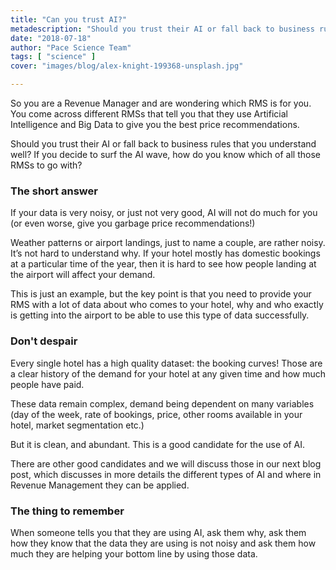 ```yaml
---
title: "Can you trust AI?"
metadescription: "Should you trust their AI or fall back to business rules that you understand well? If you decide to surf the AI wave, how do you know which of all those RMSs to go with?"
date: "2018-07-18"
author: "Pace Science Team"
tags: [ "science" ]
cover: "images/blog/alex-knight-199368-unsplash.jpg"

---
```


So you are a Revenue Manager and are wondering which RMS is for you. You come across different RMSs that tell you that they use Artificial Intelligence and Big Data to give you the best price recommendations.

Should you trust their AI or fall back to business rules that you understand well? If you decide to surf the AI wave, how do you know which of all those RMSs to go with?

### The short answer

If your data is very noisy, or just not very good, AI will not do much for you (or even worse, give you garbage price recommendations!)

Weather patterns or airport landings, just to name a couple, are rather noisy. It’s not hard to understand why. If your hotel mostly has domestic bookings at a particular time of the year, then it is hard to see how people landing at the airport will affect your demand.

This is just an example, but the key point is that you need to provide your RMS with a lot of data about who comes to your hotel, why and who exactly is getting into the airport to be able to use this type of data successfully.

### Don't despair

Every single hotel has a high quality dataset: the booking curves! Those are a clear history of the demand for your hotel at any given time and how much people have paid.

These data remain complex, demand being dependent on many variables (day of the week, rate of bookings, price, other rooms available in your hotel, market segmentation etc.)

But it is clean, and abundant. This is a good candidate for the use of AI.

There are other good candidates and we will discuss those in our next blog post, which discusses in more details the different types of AI and where in Revenue Management they can be applied.

### The thing to remember
When someone tells you that they are using AI, ask them why, ask them how they know that the data they are using is not noisy and ask them how much they are helping your bottom line by using those data.
